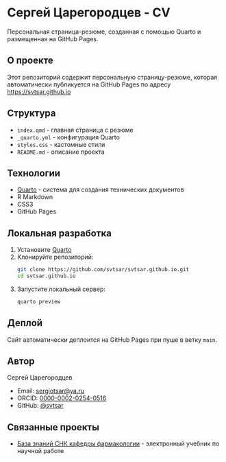 # Сергей Царегородцев - CV

Персональная страница-резюме, созданная с помощью Quarto и размещенная на GitHub Pages.

## О проекте

Этот репозиторий содержит персональную страницу-резюме, которая автоматически публикуется на GitHub Pages по адресу https://svtsar.github.io

## Структура

- `index.qmd` - главная страница с резюме
- `_quarto.yml` - конфигурация Quarto
- `styles.css` - кастомные стили
- `README.md` - описание проекта

## Технологии

- [Quarto](https://quarto.org/) - система для создания технических документов
- R Markdown
- CSS3
- GitHub Pages

## Локальная разработка

1. Установите [Quarto](https://quarto.org/docs/get-started/)
2. Клонируйте репозиторий:
   ```bash
   git clone https://github.com/svtsar/svtsar.github.io.git
   cd svtsar.github.io
   ```
3. Запустите локальный сервер:
   ```bash
   quarto preview
   ```

## Деплой

Сайт автоматически деплоится на GitHub Pages при пуше в ветку `main`.

## Автор

Сергей Царегородцев
- Email: sergiotsar@ya.ru
- ORCID: [0000-0002-0254-0516](https://orcid.org/0000-0002-0254-0516)
- GitHub: [@svtsar](https://github.com/svtsar)

## Связанные проекты

- [База знаний СНК кафедры фармакологии](https://svtsar.github.io/snk) - электронный учебник по научной работе 